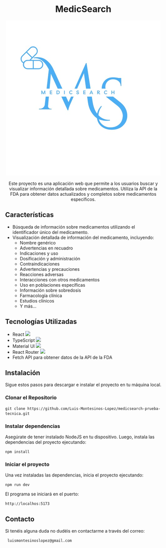 <h1 align="center">MedicSearch</h1>

<p align="center">
  <img src="src/assets/img/MedicalSearchLogo.jpeg" alt="Logo del Proyecto" />
</p>

<p align="center">Este proyecto es una aplicación web que permite a los usuarios buscar y visualizar información detallada sobre medicamentos. Utiliza la API de la FDA para obtener datos actualizados y completos sobre medicamentos específicos.</p>


## Características

- Búsqueda de información sobre medicamentos utilizando el identificador único del medicamento.
- Visualización detallada de información del medicamento, incluyendo:
  - Nombre genérico
  - Advertencias en recuadro
  - Indicaciones y uso
  - Dosificación y administración
  - Contraindicaciones
  - Advertencias y precauciones
  - Reacciones adversas
  - Interacciones con otros medicamentos
  - Uso en poblaciones específicas
  - Información sobre sobredosis
  - Farmacología clínica
  - Estudios clínicos
  - Y más...

## Tecnologías Utilizadas

- React  <img width="20" heigth="20" src="https://cdn.jsdelivr.net/gh/devicons/devicon@latest/icons/react/react-original.svg" />
- TypeScript  <img width="20" heigth="20" src="https://cdn.jsdelivr.net/gh/devicons/devicon@latest/icons/typescript/typescript-original.svg" />          
- Material UI <img width="20" heigth="20" src="https://cdn.jsdelivr.net/gh/devicons/devicon@latest/icons/materialui/materialui-original.svg" />
- React Router <img width="20" heigth="20" src="https://cdn.jsdelivr.net/gh/devicons/devicon@latest/icons/reactrouter/reactrouter-original-wordmark.svg" />
- Fetch API para obtener datos de la API de la FDA

## Instalación

Sigue estos pasos para descargar e instalar el proyecto en tu máquina local.

### Clonar el Repositorio

```
git clone https://github.com/Luis-Montesinos-Lopez/medicsearch-prueba-tecnica.git
```

### Instalar dependencias

Asegúrate de tener instalado NodeJS en tu dispositivo. Luego, instala las dependencias del proyecto ejecutando:

```
npm install
```

### Iniciar el proyecto

Una vez instaladas las dependencias, inicia el proyecto ejecutando:

```
npm run dev
```

El programa se iniciará en el puerto:

```
http://localhos:5173
```

## Contacto

Si tenéis alguna duda no dudéis en contactarme a través del correo:

```
 luismontesinoslopez@gmail.com
 ```




